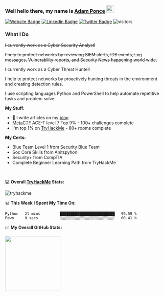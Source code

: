 ### Well hello there, my name is <a href="https://adamcysec.github.io/" target="_blank">Adam Ponce</a> <img src="https://media.giphy.com/media/hvRJCLFzcasrR4ia7z/giphy.gif" width="25px">


[![Website Badge](https://img.shields.io/badge/Website-3b5998?style=flat-square&logo=google-chrome&logoColor=white)](https://adamcysec.github.io/)
[![Linkedin Badge](https://img.shields.io/badge/-LinkedIn-0e76a8?style=flat-square&logo=Linkedin&logoColor=white)](https://www.linkedin.com/in/adamponce/)
[![Twitter Badge](https://img.shields.io/badge/-Twitter-00acee?style=flat-square&logo=Twitter&logoColor=white)](https://twitter.com/AdamCySec)
![visitors](https://visitor-badge.glitch.me/badge?page_id=adamcysec.474408138.issue.1)

### What I Do
~~I currently work as a Cyber Security Analyst!~~

~~I help to protect networks by reviewing SIEM alerts, IDS events, Log messages, Vulnerability reports, and Security News happening world wide.~~

I currently work as a Cyber Threat Hunter!

I help to protect networks by proactively hunting threats in the environment and creating detection rules.

I use scripting languages Python and PowerShell to help automate repetitive tasks and problem solve.

**My Stuff:**
- 📝 I write articles on my [blog](https://adamcysec.github.io/blog/)
- [MetaCTF](https://lookup.ace-t.mctf.io/?id=1007346) ACE-T level 7 Top 9% - 100+ challenges complete
- I'm top 1% on [TryHackMe](https://tryhackme.com/p/adaminfosec) - 80+ rooms complete

**My Certs:**
- Blue Team Level 1 from Security Blue Team
- Soc Core Skills from Anitspyhon
- Security+ from CompTIA
- Complete Beginner Learning Path from TryHackMe

</br>

:computer: **Overall [TryHackMe](https://tryhackme.com/p/adaminfosec) Stats:**

![tryhackme](https://tryhackme-badges.s3.amazonaws.com/adaminfosec.png)

📊 **This Week I Spent My Time On:**
<!--START_SECTION:waka-->

```text
Python   21 mins         █████████████████████████   99.59 %
Pawn     0 secs          ░░░░░░░░░░░░░░░░░░░░░░░░░   00.41 %
```

<!--END_SECTION:waka-->


📈 **My Overall GitHub Stats:**

<img height="180em" src="https://github-readme-stats.vercel.app/api?username=adamcysec&show_icons=true&hide_border=true&&count_private=true&include_all_commits=true" />
